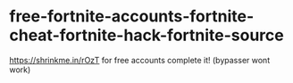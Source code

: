 # free-fortnite-accounts-fortnite-cheat-fortnite-hack-fortnite-source
https://shrinkme.in/rOzT  for free accounts complete it! (bypasser wont work)
